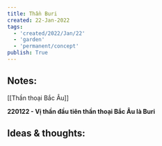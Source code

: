 ```yaml
---
title: Thần Buri
created: 22-Jan-2022
tags:
  - 'created/2022/Jan/22'
  - 'garden'
  - 'permanent/concept'
publish: True
---
```


## Notes:
[[Thần thoại Bắc Âu]]

__220122 - Vị thần đầu tiên thần thoại Bắc Âu là Buri__

## Ideas & thoughts:


